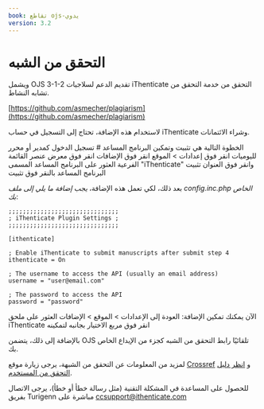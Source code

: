 ```yaml
---
book: تقاطع ojs-يدوي
version: 3.2
---
```


# التحقق من الشبه

ويشمل OJS 3-1-2 تقديم الدعم لسلاجيات iThenticate التحقق من خدمة التحقق من تشابه النشاط.

[https://github.com/asmecher/plagiarism](https://github.com/asmecher/plagiarism)

لاستخدام هذه الإضافة، تحتاج إلى التسجيل في حساب iThenticate وشراء الائتمانات.

الخطوة التالية هي تثبيت وتمكين البرنامج المساعد # تسجيل الدخول كمدير أو محرر لليوميات انقر فوق إعدادات > الموقع انقر فوق الإضافات انقر فوق معرض عنصر القائمة الفرعية العثور على البرنامج المساعد المسمى "iThenticate" وانقر فوق العنوان تثبيت البرنامج المساعد بالنقر فوق تثبيت

بعد ذلك، لكي تعمل هذه الإضافة، _يجب إضافة ما يلي إلى ملف config.inc.php الخاص بك_:

```
;;;;;;;;;;;;;;;;;;;;;;;;;;;;;;;
; iThenticate Plugin Settings ;
;;;;;;;;;;;;;;;;;;;;;;;;;;;;;;;

[ithenticate]

; Enable iThenticate to submit manuscripts after submit step 4
ithenticate = On

; The username to access the API (usually an email address)
username = "user@email.com"

; The password to access the API
password = "password"
```

الآن يمكنك تمكين الإضافة: العودة إلى الإعدادات > الموقع > الإضافات العثور على ملحق iThenticate انقر فوق مربع الاختيار بجانبه لتمكينه

بالإضافة إلى ذلك، يتضمن OJS تلقائيًا رابط التحقق من الشبه كجزء من الإيداع الخاص بك.

لمزيد من المعلومات عن التحقق من الشبهة، يرجى زيارة موقع [Crossref](https://www.crossref.org/education/similarity-check/) و [انظر دليل التحقق من المستخدم](https://www.crossref.org/pdfs/similarity-check-user-guide-aug19.pdf).

للحصول على المساعدة في المشكلة التقنية (مثل رسالة خطأ أو خطأ)، يرجى الاتصال بفريق Turigenn مباشرة على [ccsupport@ithenticate.com](ccsupport@ithenticate.com)
